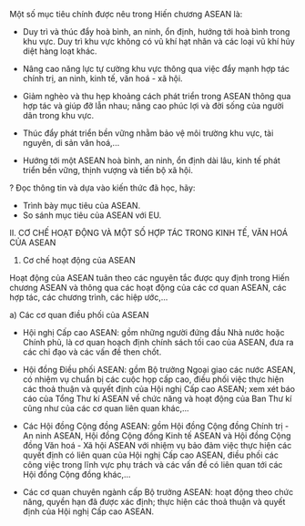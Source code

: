 Một số mục tiêu chính được nêu trong Hiến chương ASEAN là:

- Duy trì và thúc đẩy hoà bình, an ninh, ổn định, hướng tới hoà bình trong khu vực. Duy trì khu vực không có vũ khí hạt nhân và các loại vũ khí hủy diệt hàng loạt khác.

- Nâng cao năng lực tự cường khu vực thông qua việc đẩy mạnh hợp tác chính trị, an ninh, kinh tế, văn hoá - xã hội.

- Giảm nghèo và thu hẹp khoảng cách phát triển trong ASEAN thông qua hợp tác và giúp đỡ lẫn nhau; nâng cao phúc lợi và đời sống của người dân trong khu vực.

- Thúc đẩy phát triển bền vững nhằm bảo vệ môi trường khu vực, tài nguyên, di sản văn hoá,...

- Hướng tới một ASEAN hoà bình, an ninh, ổn định dài lâu, kinh tế phát triển bền vững, thịnh vượng và tiến bộ xã hội.

? Đọc thông tin và dựa vào kiến thức đã học, hãy:
- Trình bày mục tiêu của ASEAN.
- So sánh mục tiêu của ASEAN với EU.

II. CƠ CHẾ HOẠT ĐỘNG VÀ MỘT SỐ HỢP TÁC TRONG KINH TẾ, VĂN HOÁ CỦA ASEAN

1. Cơ chế hoạt động của ASEAN

Hoạt động của ASEAN tuân theo các nguyên tắc được quy định trong Hiến chương ASEAN và thông qua các hoạt động của các cơ quan ASEAN, các hợp tác, các chương trình, các hiệp ước,...

a) Các cơ quan điều phối của ASEAN

- Hội nghị Cấp cao ASEAN: gồm những người đứng đầu Nhà nước hoặc Chính phủ, là cơ quan hoạch định chính sách tối cao của ASEAN, đưa ra các chỉ đạo và các vấn đề then chốt.

- Hội đồng Điều phối ASEAN: gồm Bộ trưởng Ngoại giao các nước ASEAN, có nhiệm vụ chuẩn bị các cuộc họp cấp cao, điều phối việc thực hiện các thoả thuận và quyết định của Hội nghị Cấp cao ASEAN; xem xét báo cáo của Tổng Thư kí ASEAN về chức năng và hoạt động của Ban Thư kí cũng như của các cơ quan liên quan khác,...

- Các Hội đồng Cộng đồng ASEAN: gồm Hội đồng Cộng đồng Chính trị - An ninh ASEAN, Hội đồng Cộng đồng Kinh tế ASEAN và Hội đồng Cộng đồng Văn hoá - Xã hội ASEAN với nhiệm vụ bảo đảm việc thực hiện các quyết định có liên quan của Hội nghị Cấp cao ASEAN, điều phối các công việc trong lĩnh vực phụ trách và các vấn đề có liên quan tới các Hội đồng Cộng đồng khác,...

- Các cơ quan chuyên ngành cấp Bộ trưởng ASEAN: hoạt động theo chức năng, quyền hạn đã được xác định; thực hiện các thoả thuận và quyết định của Hội nghị Cấp cao ASEAN.
